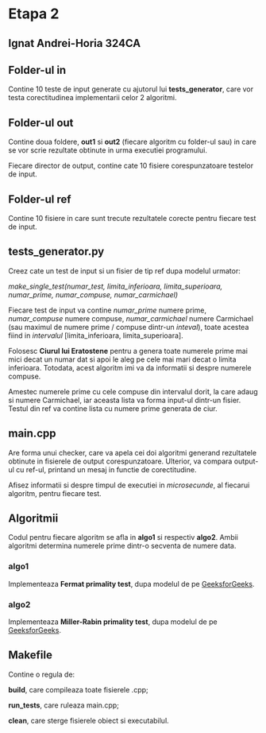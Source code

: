 # Etapa 2
## Ignat Andrei-Horia 324CA

## Folder-ul in
Contine 10 teste de input generate cu ajutorul lui **tests_generator**, care vor
testa corectitudinea implementarii celor 2 algoritmi.

## Folder-ul out
Contine doua foldere, **out1** si **out2** (fiecare algoritm cu folder-ul sau)
in care se vor scrie rezultate obtinute in urma executiei programului.

Fiecare director de output, contine cate 10 fisiere corespunzatoare testelor de
input.

## Folder-ul ref
Contine 10 fisiere in care sunt trecute rezultatele corecte pentru fiecare test
de input.

## tests_generator.py
Creez cate un test de input si un fisier de tip ref dupa modelul urmator:

*make_single_test(numar_test, limita_inferioara, limita_superioara,
                  numar_prime, numar_compuse, numar_carmichael)*

Fiecare test de input va contine *numar_prime* numere prime, *numar_compuse*
numere compuse, *numar_carmichael* numere Carmichael (sau maximul de numere 
prime / compuse dintr-un *inteval*), toate acestea fiind in *intervalul*
\[limita_inferioara, limita_superioara\].

Folosesc **Ciurul lui Eratostene** pentru a genera toate numerele prime mai mici
decat un numar dat si apoi le aleg pe cele mai mari decat o limita inferioara.
Totodata, acest algoritm imi va da informatii si despre numerele compuse.

Amestec numerele prime cu cele compuse din intervalul dorit, la care adaug si
numere Carmichael, iar aceasta lista va forma input-ul dintr-un fisier. Testul
din ref va contine lista cu numere prime generata de ciur.

## main.cpp
Are forma unui checker, care va apela cei doi algoritmi generand rezultatele
obtinute in fisierele de output corespunzatoare. Ulterior, va compara output-ul
cu ref-ul, printand un mesaj in functie de corectitudine.

Afisez informatii si despre timpul de executiei in *microsecunde*, al fiecarui
algoritm, pentru fiecare test.

## Algoritmii
Codul pentru fiecare algoritm se afla in **algo1** si respectiv **algo2**. Ambii
algoritmi determina numerele prime dintr-o secventa de numere data.

### algo1
Implementeaza **Fermat primality test**, dupa modelul de pe [GeeksforGeeks](https://www.geeksforgeeks.org/primality-test-set-2-fermet-method/).

### algo2
Implementeaza **Miller-Rabin primality test**, dupa modelul de pe [GeeksforGeeks](https://www.geeksforgeeks.org/primality-test-set-3-miller-rabin/).

## Makefile
Contine o regula de:

**build**, care compileaza toate fisierele .cpp;

**run_tests**, care ruleaza main.cpp;

**clean**, care sterge fisierele obiect si executabilul.

